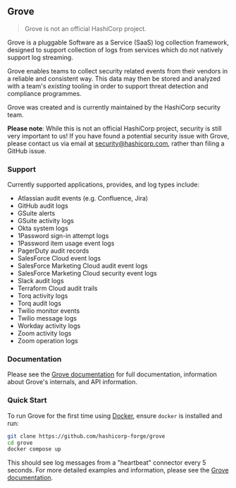 ## Grove

> Grove is not an official HashiCorp project.

Grove is a pluggable Software as a Service (SaaS) log collection framework, designed to
support collection of logs from services which do not natively support log streaming.

Grove enables teams to collect security related events from their vendors in a reliable
and consistent way. This data may then be stored and analyzed with a team's _existing_
tooling in order to support threat detection and compliance programmes.

Grove was created and is currently maintained by the HashiCorp security team.

**Please note**: While this is not an official HashiCorp project, security is still very
important to us! If you have found a potential security issue with Grove, please contact
us via email at security@hashicorp.com, rather than filing a GitHub issue.

### Support

Currently supported applications, provides, and log types include:

* Atlassian audit events (e.g. Confluence, Jira)
* GitHub audit logs
* GSuite alerts
* GSuite activity logs
* Okta system logs
* 1Password sign-in attempt logs
* 1Password item usage event logs
* PagerDuty audit records
* SalesForce Cloud event logs
* SalesForce Marketing Cloud audit event logs
* SalesForce Marketing Cloud security event logs
* Slack audit logs
* Terraform Cloud audit trails
* Torq activity logs
* Torq audit logs
* Twilio monitor events
* Twilio message logs
* Workday activity logs
* Zoom activity logs
* Zoom operation logs

### Documentation

Please see the [Grove documentation](https://www.hashicorp.com) for full documentation,
information about Grove's internals, and API information.

### Quick Start

To run Grove for the first time using [Docker](https://docs.docker.com/get-docker/),
ensure `docker` is installed and run:

```sh
git clone https://github.com/hashicorp-forge/grove
cd grove
docker compose up
```

This should see log messages from a "heartbeat" connector every 5 seconds. For more
detailed examples and information, please see the [Grove documentation](https://www.hashicorp.com).
